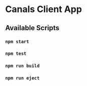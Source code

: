 # Canals Client App

## Available Scripts

### `npm start`

### `npm test`

### `npm run build`

### `npm run eject`